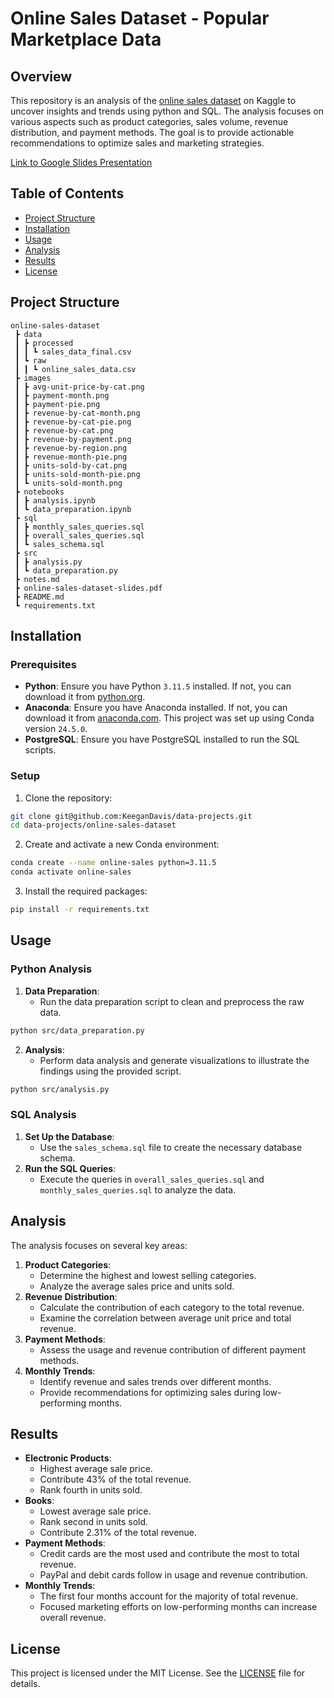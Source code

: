 # Online Sales Dataset - Popular Marketplace Data

## Overview
This repository is an analysis of the [online sales dataset](https://www.kaggle.com/datasets/shreyanshverma27/online-sales-dataset-popular-marketplace-data) on Kaggle to uncover insights and trends using python and SQL. The analysis focuses on various aspects such as product categories, sales volume, revenue distribution, and payment methods. The goal is to provide actionable recommendations to optimize sales and marketing strategies.

[Link to Google Slides Presentation](https://docs.google.com/presentation/d/1tw-eIU5FwjinZmDZ3hHyYeQV29FJjaFbF5qL_HBBMPI/edit?usp=sharing)

## Table of Contents
- [Project Structure](#project-structure)
- [Installation](#installation)
- [Usage](#usage)
- [Analysis](#analysis)
- [Results](#results)
- [License](#license)

## Project Structure
```
online-sales-dataset
 ┣ data
 ┃ ┣ processed
 ┃ ┃ ┗ sales_data_final.csv
 ┃ ┗ raw
 ┃ ┃ ┗ online_sales_data.csv
 ┣ images
 ┃ ┣ avg-unit-price-by-cat.png
 ┃ ┣ payment-month.png
 ┃ ┣ payment-pie.png
 ┃ ┣ revenue-by-cat-month.png
 ┃ ┣ revenue-by-cat-pie.png
 ┃ ┣ revenue-by-cat.png
 ┃ ┣ revenue-by-payment.png
 ┃ ┣ revenue-by-region.png
 ┃ ┣ revenue-month-pie.png
 ┃ ┣ units-sold-by-cat.png
 ┃ ┣ units-sold-month-pie.png
 ┃ ┗ units-sold-month.png
 ┣ notebooks
 ┃ ┣ analysis.ipynb
 ┃ ┗ data_preparation.ipynb
 ┣ sql
 ┃ ┣ monthly_sales_queries.sql
 ┃ ┣ overall_sales_queries.sql
 ┃ ┗ sales_schema.sql
 ┣ src
 ┃ ┣ analysis.py
 ┃ ┗ data_preparation.py
 ┣ notes.md
 ┣ online-sales-dataset-slides.pdf
 ┣ README.md
 ┗ requirements.txt
 ```

## Installation

### Prerequisites
- **Python**: Ensure you have Python `3.11.5` installed. If not, you can download it from [python.org](https://www.python.org/downloads/release/python-3115/).
- **Anaconda**: Ensure you have Anaconda installed. If not, you can download it from [anaconda.com](https://www.anaconda.com/products/individual). This project was set up using Conda version `24.5.0`.
- **PostgreSQL**: Ensure you have PostgreSQL installed to run the SQL scripts.

### Setup
1. Clone the repository:
```sh
git clone git@github.com:KeeganDavis/data-projects.git
cd data-projects/online-sales-dataset
```
2. Create and activate a new Conda environment:
```sh
conda create --name online-sales python=3.11.5
conda activate online-sales
```
3. Install the required packages: 
```sh
pip install -r requirements.txt
```

## Usage

### Python Analysis
1. **Data Preparation**:
    - Run the data preparation script to clean and preprocess the raw data.
```sh
python src/data_preparation.py
```
2. **Analysis**:
    - Perform data analysis and generate visualizations to illustrate the findings using the provided script.
```sh
python src/analysis.py
```
### SQL Analysis
1. **Set Up the Database**:
    - Use the `sales_schema.sql` file to create the necessary database schema.
2. **Run the SQL Queries**:
    - Execute the queries in `overall_sales_queries.sql` and `monthly_sales_queries.sql` to analyze the data.

## Analysis
The analysis focuses on several key areas:
1. **Product Categories**:
    - Determine the highest and lowest selling categories.
    - Analyze the average sales price and units sold.
2. **Revenue Distribution**:
    - Calculate the contribution of each category to the total revenue.
    - Examine the correlation between average unit price and total revenue.
3. **Payment Methods**:
    - Assess the usage and revenue contribution of different payment methods.
4. **Monthly Trends**:
    - Identify revenue and sales trends over different months.
    - Provide recommendations for optimizing sales during low-performing months.

## Results
- **Electronic Products**:
    - Highest average sale price.
    - Contribute 43% of the total revenue.
    - Rank fourth in units sold.
- **Books**:
    - Lowest average sale price.
    - Rank second in units sold.
    - Contribute 2.31% of the total revenue.
- **Payment Methods**:
    - Credit cards are the most used and contribute the most to total revenue.
    - PayPal and debit cards follow in usage and revenue contribution.
- **Monthly Trends**:
    - The first four months account for the majority of total revenue.
    - Focused marketing efforts on low-performing months can increase overall revenue.

## License
This project is licensed under the MIT License. See the [LICENSE](/LICENSE) file for details.